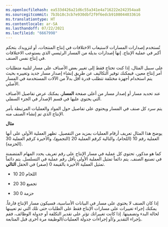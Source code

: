 ```yaml
---
ms.openlocfilehash: ea533d426a21d6c55a341e4a716222e242354aa8
ms.sourcegitcommit: 7b3b18c3cb7e930dbf2f9f6edcb9108044033616
ms.translationtype: HT
ms.contentlocale: ar-SA
ms.lasthandoff: 07/22/2021
ms.locfileid: "6667998"
---
```

تُستخدم إصدارات المسارات لاستيعاب الاختلافات في إنتاج المنتجات، أو لتزويدك بتحكم أكبر في عملية الإنتاج.
إنها إصدارات بديلة من المسار الرئيسي الذي يستوعب الاختلافات في إنتاج نفس الصنف.

على سبيل المثال، إذا كنت تحتاج فقط إلى تغيير بعض الأصناف على مسار لتلبية متطلبات أمر إنتاج معين، فيمكنك توفير التكاليف عن طريق إنشاء إصدار مسار جديد وتغييره بحيث يتم استخدام أجهزة مختلفة تتطلب قدرة أقل بدلاً من الآلات المستخدمة في المسار الأصلي.

عند تحديد مسار أو إصدار مسار من أعلى صفحة **المسار**، يمكنك عرض تفاصيل الأصناف التي يحتوي عليها في قسم الإصدار في الجزء السفلي.

يتم سرد كل صنف في المسار ويحتوي على تفاصيل حول المواد والعمليات المرتبطة بأمر الإنتاج الذي تم إنشاء الصنف منه.

**مثال**

يوضح هذا المثال تعريف أرقام العمليات بمزيد من التفصيل. تظهر العملية الأولى على أنها العملية رقم 10 (اللحام)، والتالية كرقم العملية 20 (التجميع)، والأخيرة كرقم العملية 30 (الحزمة).

كما هو مذكور، تحتوي كل عملية في مسار الإنتاج على رقم تعريف يحدد المهام المتضمنة في تصنيع الصنف. يتم دائماً تمثيل العملية الأولى بأقل رقم عملية في التسلسل. يتم دائماً تمثيل العملية الأخيرة بالقيمة 0 (صفر) في الحقل **التالي**.

-   10 اللحام 20

-   20 تجميع 30

-   30 حزمة 0

إذا كان الصنف لا يحتوي على مسار في البيانات الأساسية، فسيكون مسار الإنتاج فارغاً. يمكنك إجراء تغييرات على مسارات الإنتاج فقط على الطلبات حتى تلك التي تم تعيينها لحالة البدء وتضمينها. إذا كانت تغييراتك تؤثر على تقدير التكلفة أو جدولة الوظائف، فقم بإجراء التقدير و/أو إجراءات جدولة العمليات/الوظيفة مرة أخرى قبل المتابعة.
